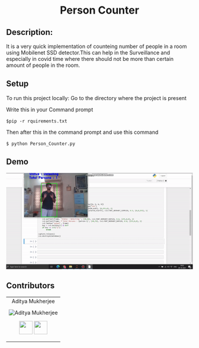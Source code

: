 <h1 align="center">Person Counter</h1>

## Description:
It is a very quick implementation of counteing number of people in a room using Mobilenet SSD detector.This can help in the Surveillance and especially in covid time where there should not be more than certain amount of people in the room.

## Setup
To run this project locally:
Go to the directory where the project is present

Write this in your Command prompt
```
$pip -r rquirements.txt

```

Then after this in the command prompt and use this command
```
$ python Person_Counter.py

```

## Demo
![gif](https://github.com/adityamukherjee42/OPENCV-PEOPLE_COUNTER/blob/main/video.gif)


## Contributors
<table>
<tr align="center">


<td>
Aditya Mukherjee

<p align="center">
<img src = "https://avatars.githubusercontent.com/adityamukherjee42"  height="120" alt="Aditya Mukherjee">
</p>
<p align="center">
<a href = "https://github.com/adityamukherjee42"><img src = "http://www.iconninja.com/files/241/825/211/round-collaboration-social-github-code-circle-network-icon.svg" width="36" height = "36"/></a>
<a href = "https://www.linkedin.com/in/aditya-mukherjee-817a17190/">
<img src = "http://www.iconninja.com/files/863/607/751/network-linkedin-social-connection-circular-circle-media-icon.svg" width="36" height="36"/>
</a>
</p>
</td>
</table>
</tr>
